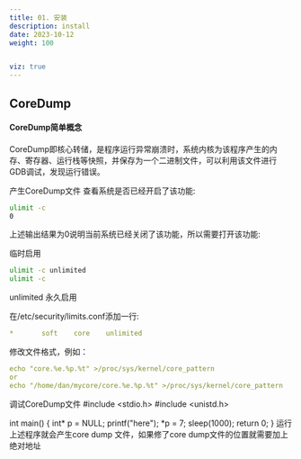 ```yaml
---
title: 01. 安装
description: install
date: 2023-10-12
weight: 100


viz: true
---
```

<style>
th, td {
  border: 1px solid rgb(190, 190, 190);
}
</style>



## CoreDump

#### CoreDump简单概念
CoreDump即核心转储，是程序运行异常崩溃时，系统内核为该程序产生的内存、寄存器、运行栈等快照，并保存为一个二进制文件，可以利用该文件进行GDB调试，发现运行错误。

产生CoreDump文件
查看系统是否已经开启了该功能:
```bash
ulimit -c
0
```
上述输出结果为0说明当前系统已经关闭了该功能，所以需要打开该功能:

临时启用
```bash
ulimit -c unlimited
ulimit -c
```
unlimited
永久启用

在/etc/security/limits.conf添加一行:
```yaml
*       soft    core    unlimited
```

修改文件格式，例如：
```yaml
echo "core.%e.%p.%t" >/proc/sys/kernel/core_pattern
or
echo "/home/dan/mycore/core.%e.%p.%t" >/proc/sys/kernel/core_pattern

```
调试CoreDump文件
#include <stdio.h>
#include <unistd.h>

int main()
{
    int* p = NULL;
    printf("here");
    *p = 7;
    sleep(1000);
    return 0;
}
运行上述程序就会产生core dump 文件，如果修了core dump文件的位置就需要加上绝对地址






















